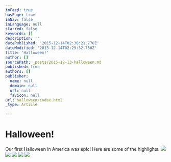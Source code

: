 ```yaml
---
inFeed: true
hasPage: true
inNav: false
inLanguage: null
starred: false
keywords: []
description: ''
datePublished: '2015-12-14T02:30:21.770Z'
dateModified: '2015-12-14T02:29:32.750Z'
title: 'Halloween!'
author: []
sourcePath: _posts/2015-12-13-halloween.md
published: true
authors: []
publisher:
  name: null
  domain: null
  url: null
  favicon: null
url: halloween/index.html
_type: Article

---
```

# Halloween!

Our first Halloween in America was epic!  Here are some of the highlights. ![](https://the-grid-user-content.s3-us-west-2.amazonaws.com/aea92892-7377-4c02-91f6-afd021ecc5fd.JPG)
![](https://the-grid-user-content.s3-us-west-2.amazonaws.com/993e4881-5902-4d82-a588-91be0a5ae9be.JPG)
![](https://the-grid-user-content.s3-us-west-2.amazonaws.com/1f23d799-31f0-47a0-b1ba-f47e46a8b2b4.JPG)
![](https://the-grid-user-content.s3-us-west-2.amazonaws.com/076535ab-d2be-48bb-980d-e4d053c99a16.JPG)
![](https://the-grid-user-content.s3-us-west-2.amazonaws.com/10e06888-b128-4c56-a74d-f60eab523802.JPG)